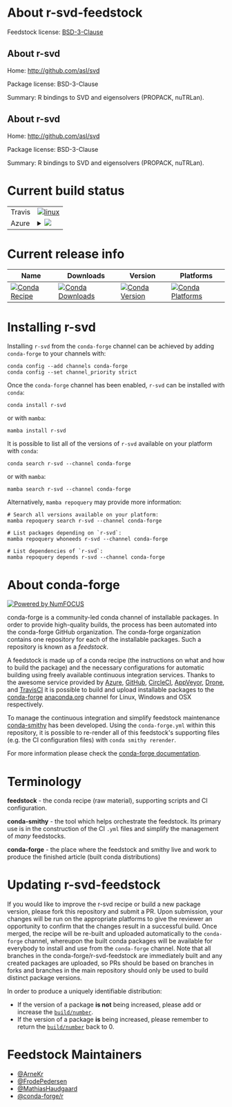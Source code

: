 About r-svd-feedstock
=====================

Feedstock license: [BSD-3-Clause](https://github.com/conda-forge/r-svd-feedstock/blob/main/LICENSE.txt)


About r-svd
-----------

Home: http://github.com/asl/svd

Package license: BSD-3-Clause

Summary: R bindings to SVD and eigensolvers (PROPACK, nuTRLan).

About r-svd
-----------

Home: http://github.com/asl/svd

Package license: BSD-3-Clause

Summary: R bindings to SVD and eigensolvers (PROPACK, nuTRLan).

Current build status
====================


<table><tr>
    <td>Travis</td>
    <td>
      <a href="https://app.travis-ci.com/conda-forge/r-svd-feedstock">
        <img alt="linux" src="https://img.shields.io/travis/com/conda-forge/r-svd-feedstock/main.svg?label=Linux">
      </a>
    </td>
  </tr>
    
  <tr>
    <td>Azure</td>
    <td>
      <details>
        <summary>
          <a href="https://dev.azure.com/conda-forge/feedstock-builds/_build/latest?definitionId=1699&branchName=main">
            <img src="https://dev.azure.com/conda-forge/feedstock-builds/_apis/build/status/r-svd-feedstock?branchName=main">
          </a>
        </summary>
        <table>
          <thead><tr><th>Variant</th><th>Status</th></tr></thead>
          <tbody><tr>
              <td>linux_64_r_base4.3</td>
              <td>
                <a href="https://dev.azure.com/conda-forge/feedstock-builds/_build/latest?definitionId=1699&branchName=main">
                  <img src="https://dev.azure.com/conda-forge/feedstock-builds/_apis/build/status/r-svd-feedstock?branchName=main&jobName=linux&configuration=linux%20linux_64_r_base4.3" alt="variant">
                </a>
              </td>
            </tr><tr>
              <td>linux_64_r_base4.4</td>
              <td>
                <a href="https://dev.azure.com/conda-forge/feedstock-builds/_build/latest?definitionId=1699&branchName=main">
                  <img src="https://dev.azure.com/conda-forge/feedstock-builds/_apis/build/status/r-svd-feedstock?branchName=main&jobName=linux&configuration=linux%20linux_64_r_base4.4" alt="variant">
                </a>
              </td>
            </tr><tr>
              <td>linux_aarch64_r_base4.3</td>
              <td>
                <a href="https://dev.azure.com/conda-forge/feedstock-builds/_build/latest?definitionId=1699&branchName=main">
                  <img src="https://dev.azure.com/conda-forge/feedstock-builds/_apis/build/status/r-svd-feedstock?branchName=main&jobName=linux&configuration=linux%20linux_aarch64_r_base4.3" alt="variant">
                </a>
              </td>
            </tr><tr>
              <td>linux_aarch64_r_base4.4</td>
              <td>
                <a href="https://dev.azure.com/conda-forge/feedstock-builds/_build/latest?definitionId=1699&branchName=main">
                  <img src="https://dev.azure.com/conda-forge/feedstock-builds/_apis/build/status/r-svd-feedstock?branchName=main&jobName=linux&configuration=linux%20linux_aarch64_r_base4.4" alt="variant">
                </a>
              </td>
            </tr><tr>
              <td>linux_ppc64le_r_base4.3</td>
              <td>
                <a href="https://dev.azure.com/conda-forge/feedstock-builds/_build/latest?definitionId=1699&branchName=main">
                  <img src="https://dev.azure.com/conda-forge/feedstock-builds/_apis/build/status/r-svd-feedstock?branchName=main&jobName=linux&configuration=linux%20linux_ppc64le_r_base4.3" alt="variant">
                </a>
              </td>
            </tr><tr>
              <td>linux_ppc64le_r_base4.4</td>
              <td>
                <a href="https://dev.azure.com/conda-forge/feedstock-builds/_build/latest?definitionId=1699&branchName=main">
                  <img src="https://dev.azure.com/conda-forge/feedstock-builds/_apis/build/status/r-svd-feedstock?branchName=main&jobName=linux&configuration=linux%20linux_ppc64le_r_base4.4" alt="variant">
                </a>
              </td>
            </tr><tr>
              <td>osx_64_r_base4.3</td>
              <td>
                <a href="https://dev.azure.com/conda-forge/feedstock-builds/_build/latest?definitionId=1699&branchName=main">
                  <img src="https://dev.azure.com/conda-forge/feedstock-builds/_apis/build/status/r-svd-feedstock?branchName=main&jobName=osx&configuration=osx%20osx_64_r_base4.3" alt="variant">
                </a>
              </td>
            </tr><tr>
              <td>osx_64_r_base4.4</td>
              <td>
                <a href="https://dev.azure.com/conda-forge/feedstock-builds/_build/latest?definitionId=1699&branchName=main">
                  <img src="https://dev.azure.com/conda-forge/feedstock-builds/_apis/build/status/r-svd-feedstock?branchName=main&jobName=osx&configuration=osx%20osx_64_r_base4.4" alt="variant">
                </a>
              </td>
            </tr><tr>
              <td>win_64_r_base4.3</td>
              <td>
                <a href="https://dev.azure.com/conda-forge/feedstock-builds/_build/latest?definitionId=1699&branchName=main">
                  <img src="https://dev.azure.com/conda-forge/feedstock-builds/_apis/build/status/r-svd-feedstock?branchName=main&jobName=win&configuration=win%20win_64_r_base4.3" alt="variant">
                </a>
              </td>
            </tr><tr>
              <td>win_64_r_base4.4</td>
              <td>
                <a href="https://dev.azure.com/conda-forge/feedstock-builds/_build/latest?definitionId=1699&branchName=main">
                  <img src="https://dev.azure.com/conda-forge/feedstock-builds/_apis/build/status/r-svd-feedstock?branchName=main&jobName=win&configuration=win%20win_64_r_base4.4" alt="variant">
                </a>
              </td>
            </tr>
          </tbody>
        </table>
      </details>
    </td>
  </tr>
</table>

Current release info
====================

| Name | Downloads | Version | Platforms |
| --- | --- | --- | --- |
| [![Conda Recipe](https://img.shields.io/badge/recipe-r--svd-green.svg)](https://anaconda.org/conda-forge/r-svd) | [![Conda Downloads](https://img.shields.io/conda/dn/conda-forge/r-svd.svg)](https://anaconda.org/conda-forge/r-svd) | [![Conda Version](https://img.shields.io/conda/vn/conda-forge/r-svd.svg)](https://anaconda.org/conda-forge/r-svd) | [![Conda Platforms](https://img.shields.io/conda/pn/conda-forge/r-svd.svg)](https://anaconda.org/conda-forge/r-svd) |

Installing r-svd
================

Installing `r-svd` from the `conda-forge` channel can be achieved by adding `conda-forge` to your channels with:

```
conda config --add channels conda-forge
conda config --set channel_priority strict
```

Once the `conda-forge` channel has been enabled, `r-svd` can be installed with `conda`:

```
conda install r-svd
```

or with `mamba`:

```
mamba install r-svd
```

It is possible to list all of the versions of `r-svd` available on your platform with `conda`:

```
conda search r-svd --channel conda-forge
```

or with `mamba`:

```
mamba search r-svd --channel conda-forge
```

Alternatively, `mamba repoquery` may provide more information:

```
# Search all versions available on your platform:
mamba repoquery search r-svd --channel conda-forge

# List packages depending on `r-svd`:
mamba repoquery whoneeds r-svd --channel conda-forge

# List dependencies of `r-svd`:
mamba repoquery depends r-svd --channel conda-forge
```


About conda-forge
=================

[![Powered by
NumFOCUS](https://img.shields.io/badge/powered%20by-NumFOCUS-orange.svg?style=flat&colorA=E1523D&colorB=007D8A)](https://numfocus.org)

conda-forge is a community-led conda channel of installable packages.
In order to provide high-quality builds, the process has been automated into the
conda-forge GitHub organization. The conda-forge organization contains one repository
for each of the installable packages. Such a repository is known as a *feedstock*.

A feedstock is made up of a conda recipe (the instructions on what and how to build
the package) and the necessary configurations for automatic building using freely
available continuous integration services. Thanks to the awesome service provided by
[Azure](https://azure.microsoft.com/en-us/services/devops/), [GitHub](https://github.com/),
[CircleCI](https://circleci.com/), [AppVeyor](https://www.appveyor.com/),
[Drone](https://cloud.drone.io/welcome), and [TravisCI](https://travis-ci.com/)
it is possible to build and upload installable packages to the
[conda-forge](https://anaconda.org/conda-forge) [anaconda.org](https://anaconda.org/)
channel for Linux, Windows and OSX respectively.

To manage the continuous integration and simplify feedstock maintenance
[conda-smithy](https://github.com/conda-forge/conda-smithy) has been developed.
Using the ``conda-forge.yml`` within this repository, it is possible to re-render all of
this feedstock's supporting files (e.g. the CI configuration files) with ``conda smithy rerender``.

For more information please check the [conda-forge documentation](https://conda-forge.org/docs/).

Terminology
===========

**feedstock** - the conda recipe (raw material), supporting scripts and CI configuration.

**conda-smithy** - the tool which helps orchestrate the feedstock.
                   Its primary use is in the construction of the CI ``.yml`` files
                   and simplify the management of *many* feedstocks.

**conda-forge** - the place where the feedstock and smithy live and work to
                  produce the finished article (built conda distributions)


Updating r-svd-feedstock
========================

If you would like to improve the r-svd recipe or build a new
package version, please fork this repository and submit a PR. Upon submission,
your changes will be run on the appropriate platforms to give the reviewer an
opportunity to confirm that the changes result in a successful build. Once
merged, the recipe will be re-built and uploaded automatically to the
`conda-forge` channel, whereupon the built conda packages will be available for
everybody to install and use from the `conda-forge` channel.
Note that all branches in the conda-forge/r-svd-feedstock are
immediately built and any created packages are uploaded, so PRs should be based
on branches in forks and branches in the main repository should only be used to
build distinct package versions.

In order to produce a uniquely identifiable distribution:
 * If the version of a package **is not** being increased, please add or increase
   the [``build/number``](https://docs.conda.io/projects/conda-build/en/latest/resources/define-metadata.html#build-number-and-string).
 * If the version of a package **is** being increased, please remember to return
   the [``build/number``](https://docs.conda.io/projects/conda-build/en/latest/resources/define-metadata.html#build-number-and-string)
   back to 0.

Feedstock Maintainers
=====================

* [@ArneKr](https://github.com/ArneKr/)
* [@FrodePedersen](https://github.com/FrodePedersen/)
* [@MathiasHaudgaard](https://github.com/MathiasHaudgaard/)
* [@conda-forge/r](https://github.com/conda-forge/r/)

